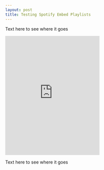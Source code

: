 ```yaml
---
layout: post
title: Testing Spotify Embed Playlists
---
```


Text here to see where it goes

<iframe src="https://open.spotify.com/embed/user/127609811/playlist/48f37gBzqnvEZ3xEnana2M" width="300" height="380" frameborder="0" allowtransparency="true" allow="encrypted-media"></iframe>

Text here to see where it goes